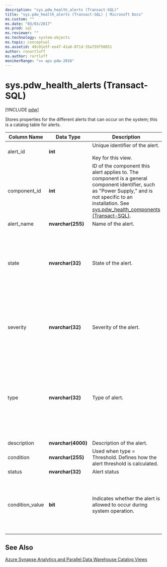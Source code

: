 ```yaml
---
description: "sys.pdw_health_alerts (Transact-SQL)"
title: "sys.pdw_health_alerts (Transact-SQL) | Microsoft Docs"
ms.custom: ""
ms.date: "03/03/2017"
ms.prod: sql
ms.reviewer: ""
ms.technology: system-objects
ms.topic: conceptual
ms.assetid: 49c01e5f-ee47-41a0-871d-35a759f50851
author: ronortloff
ms.author: rortloff
monikerRange: ">= aps-pdw-2016"
---
```

# sys.pdw_health_alerts (Transact-SQL)
[!INCLUDE [pdw](../../includes/applies-to-version/pdw.md)]

  Stores properties for the different alerts that can occur on the system; this is a catalog table for alerts.  
  
|Column Name|Data Type|Description|Range|  
|-----------------|---------------|-----------------|-----------|  
|alert_id|**int**|Unique identifier of the alert.<br /><br /> Key for this view.|NOT NULL|  
|component_id|**int**|ID of the component this alert applies to. The component is a general component identifier, such as "Power Supply," and is not specific to an installation. See [sys.pdw_health_components &#40;Transact-SQL&#41;](../../relational-databases/system-catalog-views/sys-pdw-health-components-transact-sql.md).|NOT NULL|  
|alert_name|**nvarchar(255)**|Name of the alert.|NOT NULL|  
|state|**nvarchar(32)**|State of the alert.|NOT NULL<br /><br /> Possible values:<br /><br /> 'Operational'<br /><br /> 'NonOperational'<br /><br /> 'Degraded'<br /><br /> 'Failed'|  
|severity|**nvarchar(32)**|Severity of the alert.|NOT NULL<br /><br /> Possible values:<br /><br /> 'Informational'<br /><br /> 'Warning'<br /><br /> 'Error'|  
|type|**nvarchar(32)**|Type of alert.|NOT NULL<br /><br /> Possible values:<br /><br /> StatusChange - The device status has changed.<br /><br /> Threshold - A value has exceeded the threshold value.|  
|description|**nvarchar(4000)**|Description of the alert.|NOT NULL|  
|condition|**nvarchar(255)**|Used when type = Threshold. Defines how the alert threshold is calculated.|NULL|  
|status|**nvarchar(32)**|Alert status|NULL|  
|condition_value|**bit**|Indicates whether the alert is allowed to occur during system operation.|NULL<br /><br /> Possible values<br /><br /> 0 - alert is not generated.<br /><br /> 1 - alert is generated.|  
  
## See Also  
 [Azure Synapse Analytics and Parallel Data Warehouse Catalog Views](../../relational-databases/system-catalog-views/sql-data-warehouse-and-parallel-data-warehouse-catalog-views.md)  
  
  
